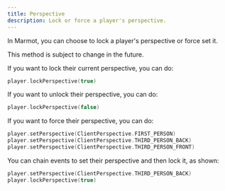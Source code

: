 ```yaml
---
title: Perspective
description: Lock or force a player's perspective.
---
```


In Marmot, you can choose to lock a player's perspective or force set it.

This method is subject to change in the future.

If you want to lock their current perspective, you can do:
```kt
player.lockPerspective(true)
```
If you want to unlock their perspective, you can do:
```kt
player.lockPerspective(false)
```

If you want to force their perspective, you can do:
```kt
player.setPerspective(ClientPerspective.FIRST_PERSON)
player.setPerspective(ClientPerspective.THIRD_PERSON_BACK)
player.setPerspective(ClientPerspective.THIRD_PERSON_FRONT)
```

You can chain events to set their perspective and then lock it, as shown:
```kt
player.setPerspective(ClientPerspective.THIRD_PERSON_BACK)
player.lockPerspective(true)
```
